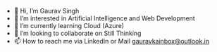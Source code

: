 - 👋 Hi, I’m Gaurav Singh
- 👀 I’m interested in Artificial Intelligence and Web Development
- 🌱 I’m currently learning Cloud (Azure)
- 💞️ I’m looking to collaborate on Still Thinking
- 📫 How to reach me via LinkedIn or Mail gauravkainbox@outlook.in

<!---
one-who-codes/one-who-codes is a ✨ special ✨ repository because its `README.md` (this file) appears on your GitHub profile.
You can click the Preview link to take a look at your changes.
--->
